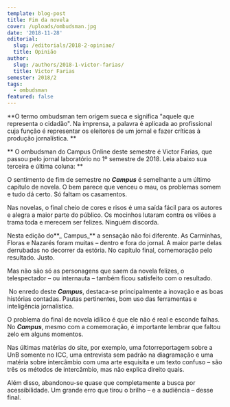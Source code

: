 ```yaml
---
template: blog-post
title: Fim da novela
cover: /uploads/ombudsman.jpg
date: '2018-11-28'
editorial:
  slug: /editorials/2018-2-opiniao/
  title: Opinião
author:
  slug: /authors/2018-1-victor-farias/
  title: Victor Farias
semester: 2018/2
tags:
  - ombudsman
featured: false
---
```

**O termo ombudsman tem origem sueca e significa "aquele que representa o cidadão". Na imprensa, a palavra é aplicada ao profissional cuja função é representar os eleitores de um jornal e fazer críticas à produção jornalística. **

**
O ombudsman do Campus Online deste semestre é Victor Farias, que passou pelo jornal laboratório no 1º semestre de 2018. Leia abaixo sua terceira e última coluna:
**

O sentimento de fim de semestre no **_Campus_** é semelhante a um último capítulo de novela. O bem parece que venceu o mau, os problemas somem e tudo dá certo. Só faltam os casamentos.

Nas novelas, o final cheio de cores e risos é uma saída fácil para os autores e alegra a maior parte do público. Os mocinhos lutaram contra os vilões a trama toda e merecem ser felizes. Ninguém discorda.

Nesta edição do**_ Campus_** a sensação não foi diferente. As Carminhas, Floras e Nazarés foram muitas – dentro e fora do jornal. A maior parte delas derrubadas no decorrer da estória. No capítulo final, comemoração pelo resultado. Justo.

Mas não são só as personagens que saem da novela felizes, o telespectador – ou internauta – também ficou satisfeito com o resultado.

 No enredo deste **_Campus_**, destaca-se principalmente a inovação e as boas histórias contadas. Pautas pertinentes, bom uso das ferramentas e inteligência jornalística.

O problema do final de novela idílico é que ele não é real e esconde falhas. No _**Campus**_, mesmo com a comemoração, é importante lembrar que faltou zelo em alguns momentos.

Nas últimas matérias do site, por exemplo, uma fotorreportagem sobre a UnB somente no ICC, uma entrevista sem padrão na diagramação e uma matéria sobre intercâmbio com uma arte esquisita e um texto confuso – são três os métodos de intercâmbio, mas não explica direito quais.

Além disso, abandonou-se quase que completamente a busca por acessibilidade. Um grande erro que tirou o brilho – e a audiência – desse final.
